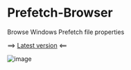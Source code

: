 # Prefetch-Browser
Browse Windows Prefetch file properties


==> [Latest version](https://github.com/kacos2000/Prefetch-Browser/releases/latest) <==



![image](https://user-images.githubusercontent.com/11378310/144842922-b9711755-00b5-41ab-bcb9-c26a156988c2.png)




